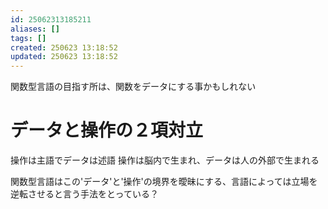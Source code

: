 ```yaml
---
id: 25062313185211
aliases: []
tags: []
created: 250623 13:18:52
updated: 250623 13:18:52
---
```


関数型言語の目指す所は、関数をデータにする事かもしれない

# データと操作の２項対立

操作は主語でデータは述語
操作は脳内で生まれ、データは人の外部で生まれる

関数型言語はこの'データ'と'操作'の境界を曖昧にする、言語によっては立場を逆転させると言う手法をとっている？